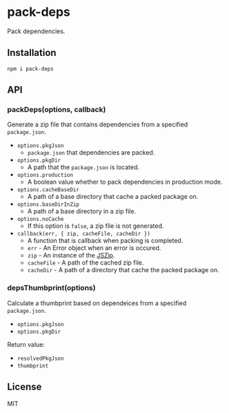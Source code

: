 # pack-deps

Pack dependencies.

## Installation

```
npm i pack-deps
```

## API

### packDeps(options, callback)

Generate a zip file that contains dependencies from a specified `package.json`.

- `options.pkgJson`
  - `package.json` that dependencies are packed.
- `options.pkgDir`
  - A path that the `package.json` is located.
- `options.production`
  - A boolean value whether to pack dependencies in production mode.
- `options.cacheBaseDir`
  - A path of a base directory that cache a packed package on.
- `options.baseDirInZip`
  - A path of a base directory in a zip file.
- `options.noCache`
  - If this option is `false`, a zip file is not generated.
- `callback(err, { zip, cacheFile, cacheDir })`
  - A function that is callback when packing is completed.
  - `err` - An Error object when an error is occured.
  - `zip` - An instance of the [JSZip](http://stuk.github.io/jszip/documentation/api_jszip/constructor.html).
  - `cacheFile` - A path of the cached zip file.
  - `cacheDir` - A path of a directory that cache the packed package on.

### depsThumbprint(options)

Calculate a thumbprint based on dependeices from a specified `package.json`.

- `options.pkgJson`
- `options.pkgDir`

Return value:

- `resolvedPkgJson`
- `thumbprint`

## License

MIT
